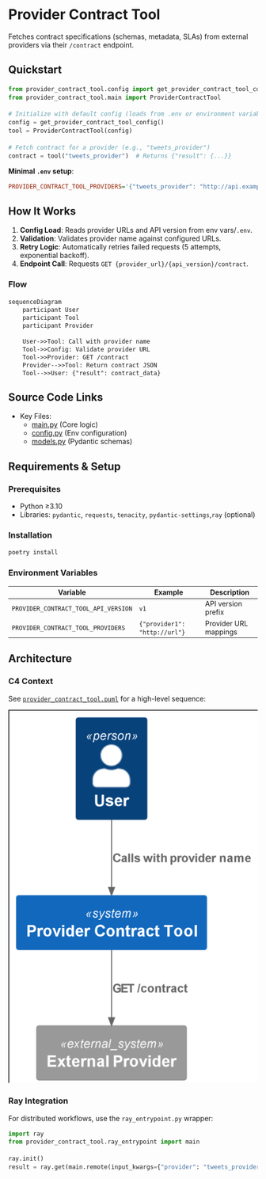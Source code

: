 # Provider Contract Tool

Fetches contract specifications (schemas, metadata, SLAs) from external providers via their `/contract` endpoint.

## Quickstart

```python
from provider_contract_tool.config import get_provider_contract_tool_config
from provider_contract_tool.main import ProviderContractTool

# Initialize with default config (loads from .env or environment variables)
config = get_provider_contract_tool_config()
tool = ProviderContractTool(config)

# Fetch contract for a provider (e.g., "tweets_provider")
contract = tool("tweets_provider")  # Returns {"result": {...}}
```

**Minimal `.env` setup**:
```ini
PROVIDER_CONTRACT_TOOL_PROVIDERS='{"tweets_provider": "http://api.example.com"}'
```

## How It Works

1. **Config Load**: Reads provider URLs and API version from env vars/`.env`.
2. **Validation**: Validates provider name against configured URLs.
3. **Retry Logic**: Automatically retries failed requests (5 attempts, exponential backoff).
4. **Endpoint Call**: Requests `GET {provider_url}/{api_version}/contract`.

### Flow
```mermaid
sequenceDiagram
    participant User
    participant Tool
    participant Provider

    User->>Tool: Call with provider name
    Tool->>Config: Validate provider URL
    Tool->>Provider: GET /contract
    Provider-->>Tool: Return contract JSON
    Tool-->>User: {"result": contract_data}
```

## Source Code Links
- Key Files:
  - [main.py](https://github.com/prxs-ai/praxis-tool-examples/blob/main/tools/provider-contract-tool/src/provider_contract_tool/main.py) (Core logic)
  - [config.py](https://github.com/prxs-ai/praxis-tool-examples/blob/main/tools/provider-contract-tool/src/provider_contract_tool/config.py) (Env configuration)
  - [models.py](https://github.com/prxs-ai/praxis-tool-examples/blob/main/tools/provider-contract-tool/src/provider_contract_tool/models.py) (Pydantic schemas)

## Requirements & Setup

### Prerequisites
- Python ≥3.10
- Libraries: `pydantic`, `requests`, `tenacity`, `pydantic-settings`,`ray` (optional)

### Installation
```bash
poetry install
```

### Environment Variables
| Variable | Example | Description |
|----------|---------|-------------|
| `PROVIDER_CONTRACT_TOOL_API_VERSION` | `v1` | API version prefix |
| `PROVIDER_CONTRACT_TOOL_PROVIDERS` | `{"provider1": "http://url"}` | Provider URL mappings |

## Architecture

### C4 Context

See [`provider_contract_tool.puml`](./images/diagrams/provider_contract_tool/provider_contract_tool.puml) for a high-level sequence:

![provider_contract_tool.png](./images/diagrams/provider_contract_tool/provider_contract_tool.png)


### Ray Integration
For distributed workflows, use the `ray_entrypoint.py` wrapper:
```python
import ray
from provider_contract_tool.ray_entrypoint import main

ray.init()
result = ray.get(main.remote(input_kwargs={"provider": "tweets_provider"}))
```


